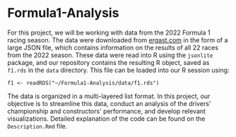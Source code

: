 # Formula1-Analysis

For this project, we will be working with data from the 2022 Formula 1 racing season. The data were downloaded from [ergast.com](ergast.com) in the form of a large JSON file, which contains information on the results of all 22 races from the 2022 season. These data were read into R using the `jsonlite` package, and our repository contains the resulting R object, saved as `f1.rds` in the `data` directory. This file can be loaded into our R session using:

```{r}
f1 <- readRDS("~/Formula1-Analysis/data/f1.rds")
```

The data is organized in a multi-layered list format. In this project, our objective is to streamline this data, conduct an analysis of the drivers' championship and constructors' performance, and develop relevant visualizations. Detailed explanation of the code can be found on the `Description.Rmd` file.

